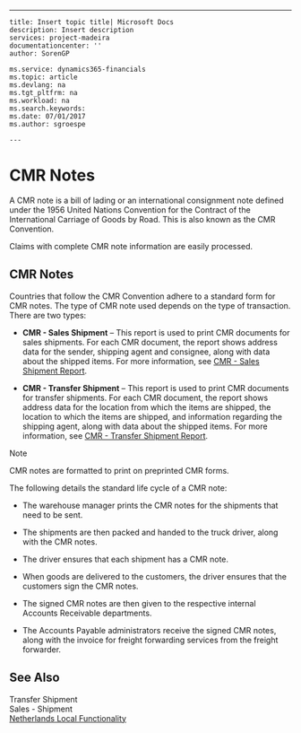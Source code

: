 ---
    title: Insert topic title| Microsoft Docs
    description: Insert description
    services: project-madeira
    documentationcenter: ''
    author: SorenGP

    ms.service: dynamics365-financials
    ms.topic: article
    ms.devlang: na
    ms.tgt_pltfrm: na
    ms.workload: na
    ms.search.keywords:
    ms.date: 07/01/2017
    ms.author: sgroespe

    ---
# CMR Notes
A CMR note is a bill of lading or an international consignment note defined under the 1956 United Nations Convention for the Contract of the International Carriage of Goods by Road. This is also known as the CMR Convention.  
  
 Claims with complete CMR note information are easily processed.  
  
## CMR Notes  
 Countries that follow the CMR Convention adhere to a standard form for CMR notes. The type of CMR note used depends on the type of transaction. There are two types:  
  
-   **CMR - Sales Shipment** – This report is used to print CMR documents for sales shipments. For each CMR document, the report shows address data for the sender, shipping agent and consignee, along with data about the shipped items. For more information, see [CMR - Sales Shipment Report](../-$-r_11401-cmr-sales-shipment-report-$-.md).  
  
-   **CMR - Transfer Shipment** – This report is used to print CMR documents for transfer shipments. For each CMR document, the report shows address data for the location from which the items are shipped, the location to which the items are shipped, and information regarding the shipping agent, along with data about the shipped items. For more information, see [CMR - Transfer Shipment Report](../-$-r_11402-cmr-transfer-shipment-report-$-.md).  
  
> [!NOTE]  
>  CMR notes are formatted to print on preprinted CMR forms.  
  
 The following details the standard life cycle of a CMR note:  
  
-   The warehouse manager prints the CMR notes for the shipments that need to be sent.  
  
-   The shipments are then packed and handed to the truck driver, along with the CMR notes.  
  
-   The driver ensures that each shipment has a CMR note.  
  
-   When goods are delivered to the customers, the driver ensures that the customers sign the CMR notes.  
  
-   The signed CMR notes are then given to the respective internal Accounts Receivable departments.  
  
-   The Accounts Payable administrators receive the signed CMR notes, along with the invoice for freight forwarding services from the freight forwarder.  
  
## See Also  
 Transfer Shipment   
 Sales - Shipment   
 [Netherlands Local Functionality](../netherlands-local-functionality.md)